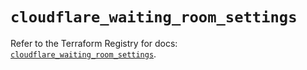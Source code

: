 # `cloudflare_waiting_room_settings`

Refer to the Terraform Registry for docs: [`cloudflare_waiting_room_settings`](https://registry.terraform.io/providers/cloudflare/cloudflare/5.0.0/docs/resources/waiting_room_settings).
